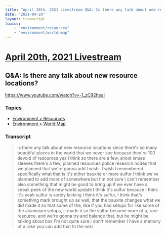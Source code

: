 ```yaml
---
title: "April 20th, 2021 Livestream Q&A: Is there any talk about new resource locations?"
date: "2021-04-20"
layout: transcript
topics:
    - "environment/resources"
    - "environment/world-map"
---
```

# [April 20th, 2021 Livestream](../2021-04-20.md)
## Q&A: Is there any talk about new resource locations?
https://www.youtube.com/watch?v=-1_zC92heaI

### Topics
* [Environment > Resources](../topics/environment/resources.md)
* [Environment > World Map](../topics/environment/world-map.md)

### Transcript

> is there any talk about new resource locations since there's so many beautiful places in the world that we never see because they're 100 devoid of resources yes I think so there are a few, snoot knees sleeves there's a few, planned resources police research nodes that we planned that we're gonna add I wish- I wish I remembered specifically what that is it's either bauxite or more sulfur I think we've planned to add more of somewhere but I'm not sure I can't remember also something that might be good to bring up if we ever have a sneak peek of the new world update I think it's sulfur because I think it's yeah sulfur is sorely lacking I think it's sulfur, I think that's something mark brought up as well, that the bauxite changes what we did made it so that some of the, like if you had setups for like some of the aluminium setups, it made it so the sulfur became more of a, rare resource, and we're gonna try and balance that, but he might be talking about box I'm not quite sure I don't remember I have a memory of a rake you can add that to the wiki
